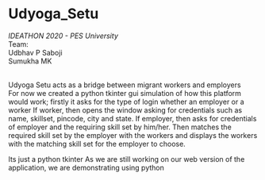 # Udyoga_Setu
<em>IDEATHON 2020 - PES University</em> <br>
Team:<br>Udbhav P Saboji <br>
Sumukha MK <br><br>

Udyoga Setu acts as a bridge between migrant workers and employers <br>
For now we created a python tkinter gui simulation of how this platform would work; 
firstly it asks for the type of login whether an employer or a worker
If worker, then opens the window asking for credentials such as name, skillset, pincode, city and state.
If employer, then asks for credentials of employer and the requiring skill set by him/her.
Then matches the required skill set by the employer with the workers and displays the workers with the matching skill set for the employer to choose.  

Its just a python tkinter 
As we are still working on our web version of the application, we are demonstrating using python

